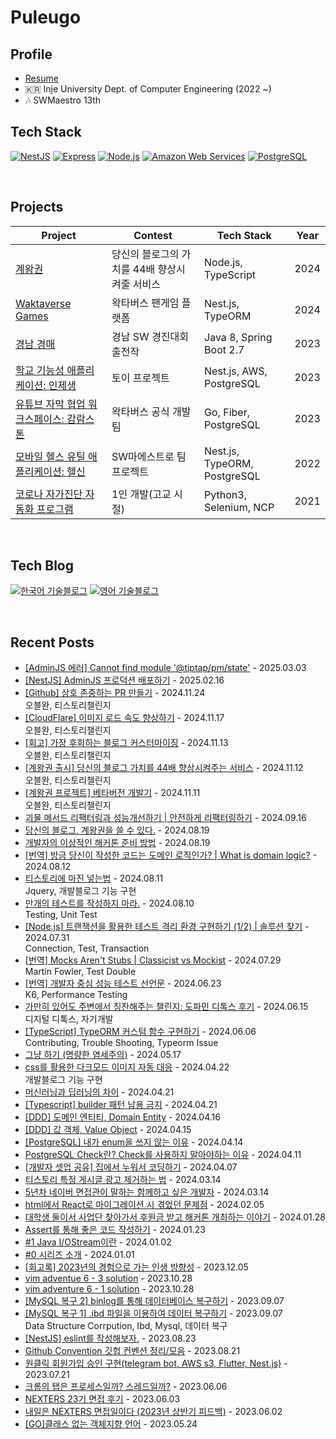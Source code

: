 # Puleugo

## Profile

- [Resume](https://www.rallit.com/resumes/64949@puleugo/%EC%9E%84%EC%B1%84%EC%84%B1)
- 🇰🇷 Inje University Dept. of Computer Engineering  (2022 ~)
- 🎶 SWMaestro 13th

## Tech Stack
[![NestJS](https://img.shields.io/badge/NestJS-E0234E?style=for-the-badge&logo=nestjs&logoColor=white)](https://nestjs.com/)
[![Express](https://img.shields.io/badge/Express%20js-000000?style=for-the-badge&logo=express&logoColor=white)](https://www.express.com/)
[![Node.js](https://img.shields.io/badge/Node.js-43853D?style=for-the-badge&logo=node-dot-js&logoColor=white)](https://nodejs.org/)
[![Amazon Web Services](https://img.shields.io/badge/Amazon%20Web%20Services-232F3E?style=for-the-badge&logo=amazon-aws&logoColor=white)](https://aws.amazon.com/)
[![PostgreSQL](https://img.shields.io/badge/PostgreSQL-4169E1?style=for-the-badge&logo=postgresql&logoColor=white)](https://www.postgresql.org/)

<br/>

## Projects
| Project                                              | Contest                                            | Tech Stack           | Year |
|------------------------------------------------------|----------------------------------------------------|--------------------|------|
| [계왕권](https://github.com/puleugo/kaio-ken/) | 당신의 블로그의 가치를 44배 향상시켜줄 서비스 | Node.js, TypeScript | 2024 |
| [Waktaverse Games](https://waktaverse.games/) | 왁타버스 팬게임 플랫폼 | Nest.js, TypeORM | 2024 |
| [경남 경매](https://github.com/gyeongnam-gyeongmae/server) | 경남 SW 경진대회 출전작 | Java 8, Spring Boot 2.7 | 2023 |
| [학교 기능성 애플리케이션: 인제생](https://github.com/puleugo/IJS) | 토이 프로젝트 | Nest.js, AWS, PostgreSQL | 2023 |
| [유튜브 자막 협업 워크스페이스: 감람스톤](https://gamramstone.wesub.io/) | 왁타버스 공식 개발팀 | Go, Fiber, PostgreSQL | 2023 |
| [모바일 헬스 유틸 애플리케이션: 헬신](https://play.google.com/store/apps/details?id=life.healthy.be) | SW마에스트로 팀 프로젝트 | Nest.js, TypeORM, PostgreSQL | 2022 |
| [코로나 자가진단 자동화 프로그램](https://github.com/puleugo/covid-19-eduro-self-diagnosis-program) | 1인 개발(고교 시절) | Python3, Selenium, NCP | 2021 |


<br/>

## Tech Blog
[![한국어 기술블로그](https://img.shields.io/badge/Tech%20Blog(KR)-FF5722?style=for-the-badge&logo=Tistory&logoColor=white&link=https://ko.puleugo.dev)](https://ko.puleugo.dev/)
[![영어 기술블로그](https://img.shields.io/badge/Tech%20Blog(EN)-000000?style=for-the-badge&logo=Medium&logoColor=Black&link=https://ko.puleugo.dev)](https://ko.puleugo.dev/)

<br/>

## Recent Posts
- [[AdminJS 에러] Cannot find module '@tiptap/pm/state'](https://ko.puleugo.dev/217) - 2025.03.03 <br/>
- [[NestJS] AdminJS 프로덕션 배포하기](https://ko.puleugo.dev/216) - 2025.02.16 <br/>
- [[Github] 상호 존중하는 PR 만들기](https://ko.puleugo.dev/214) - 2024.11.24 <br>	오블완, 티스토리챌린지<br/>
- [[CloudFlare] 이미지 로드 속도 향상하기](https://ko.puleugo.dev/213) - 2024.11.17 <br>	오블완, 티스토리챌린지<br/>
- [[회고] 가장 후회하는 블로그 커스터마이징](https://ko.puleugo.dev/212) - 2024.11.13 <br>	오블완, 티스토리챌린지<br/>
- [[계왕권 출시] 당신의 블로그 가치를 44배 향상시켜주는 서비스](https://ko.puleugo.dev/211) - 2024.11.12 <br>	오블완, 티스토리챌린지<br/>
- [[계왕권 프로젝트] 베타버전 개발기](https://ko.puleugo.dev/210) - 2024.11.11 <br>	오블완, 티스토리챌린지<br/>
- [괴물 메서드 리팩터링과 성능개선하기 | 안전하게 리팩터링하기](https://ko.puleugo.dev/209) - 2024.09.16 <br/>
- [당신의 블로그, 계왕권을 쓸 수 있다.](https://ko.puleugo.dev/206) - 2024.08.19 <br/>
- [개발자의 이상적인 해커톤 준비 방법](https://ko.puleugo.dev/205) - 2024.08.19 <br/>
- [[번역] 방금 당신이 작성한 코드는 도메인 로직인가? | What is domain logic?](https://ko.puleugo.dev/204) - 2024.08.12 <br/>
- [티스토리에 마진 넣는법](https://ko.puleugo.dev/203) - 2024.08.11 <br>	Jquery, 개발블로그 기능 구현<br/>
- [만개의 테스트를 작성하지 마라.](https://ko.puleugo.dev/202) - 2024.08.10 <br>	Testing, Unit Test<br/>
- [[Node.js] 트랜잭션을 활용한 테스트 격리 환경 구현하기 (1/2) | 솔루션 찾기](https://ko.puleugo.dev/201) - 2024.07.31 <br>	Connection, Test, Transaction<br/>
- [[번역] Mocks Aren't Stubs | Classicist vs Mockist](https://ko.puleugo.dev/199) - 2024.07.29 <br>	Martin Fowler, Test Double<br/>
- [[번역] 개발자 중심 성능 테스트 선언문](https://ko.puleugo.dev/197) - 2024.06.23 <br>	K6, Performance Testing<br/>
- [가만히 있어도 주변에서 칭찬해주는 챌린지: 도파민 디톡스 후기](https://ko.puleugo.dev/195) - 2024.06.15 <br>	디지털 디톡스, 자기개발<br/>
- [[TypeScript] TypeORM 커스텀 함수 구현하기](https://ko.puleugo.dev/194) - 2024.06.06 <br>	Contributing, Trouble Shooting, Typeorm Issue<br/>
- [그냥 하기 (명량한 염세주의)](https://ko.puleugo.dev/193) - 2024.05.17 <br/>
- [css를 활용한 다크모드 이미지 자동 대응](https://ko.puleugo.dev/190) - 2024.04.22 <br>	개발블로그 기능 구현<br/>
- [머신러닝과 딥러닝의 차이](https://ko.puleugo.dev/189) - 2024.04.21 <br/>
- [[Typescript] builder 패턴 남용 금지](https://ko.puleugo.dev/188) - 2024.04.21 <br/>
- [[DDD] 도메인 엔티티, Domain Entity](https://ko.puleugo.dev/187) - 2024.04.16 <br/>
- [[DDD] 값 객체, Value Object](https://ko.puleugo.dev/186) - 2024.04.15 <br/>
- [[PostgreSQL] 내가 enum을 쓰지 않는 이유](https://ko.puleugo.dev/185) - 2024.04.14 <br/>
- [PostgreSQL Check란? Check를 사용하지 말아야하는 이유](https://ko.puleugo.dev/184) - 2024.04.11 <br/>
- [[개발자 셋업 공유] 집에서 누워서 코딩하기](https://ko.puleugo.dev/183) - 2024.04.07 <br/>
- [티스토리 특정 게시글 광고 제거하는 법](https://ko.puleugo.dev/182) - 2024.03.14 <br/>
- [5년차 네이버 면접관이 말하는 함께하고 싶은 개발자](https://ko.puleugo.dev/181) - 2024.03.14 <br/>
- [html에서 React로 마이그레이션 시 겪었던 문제점](https://ko.puleugo.dev/179) - 2024.02.05 <br/>
- [대학생 둘이서 사업단 찾아가서 후원금 받고 해커톤 개최하는 이야기](https://ko.puleugo.dev/178) - 2024.01.28 <br/>
- [Assert를 통해 좋은 코드 작성하기](https://ko.puleugo.dev/177) - 2024.01.23 <br/>
- [#1 Java I/OStream이란](https://ko.puleugo.dev/176) - 2024.01.02 <br/>
- [#0 시리즈 소개](https://ko.puleugo.dev/175) - 2024.01.01 <br/>
- [[회고록] 2023년의 경험으로 가는 인생 방향성](https://ko.puleugo.dev/174) - 2023.12.05 <br/>
- [vim adventue 6 - 3 solution](https://ko.puleugo.dev/170) - 2023.10.28 <br/>
- [vim adventure 6 - 1 solution](https://ko.puleugo.dev/169) - 2023.10.28 <br/>
- [[MySQL 복구 2] binlog를 통해 데이터베이스 복구하기](https://ko.puleugo.dev/168) - 2023.09.07 <br/>
- [[MySQL 복구 1] .ibd 파일을 이용하여 데이터 복구하기](https://ko.puleugo.dev/167) - 2023.09.07 <br>	Data Structure Corrpution, Ibd, Mysql, 데이터 복구<br/>
- [[NestJS] eslint를 작성해보자.](https://ko.puleugo.dev/166) - 2023.08.23 <br/>
- [Github Convention 깃헙 컨벤션 정리/모음](https://ko.puleugo.dev/165) - 2023.08.21 <br/>
- [원클릭 회원가입 승인 구현(telegram bot, AWS s3, Flutter, Nest.js)](https://ko.puleugo.dev/164) - 2023.07.21 <br/>
- [크롬의 탭은 프로세스일까? 스레드일까?](https://ko.puleugo.dev/162) - 2023.06.06 <br/>
- [NEXTERS 23기 면접 후기](https://ko.puleugo.dev/160) - 2023.06.03 <br/>
- [내일은 NEXTERS 면접일이다 (2023년 상반기 피드백)](https://ko.puleugo.dev/159) - 2023.06.02 <br/>
- [[GO]클래스 없는 객체지향 언어](https://ko.puleugo.dev/158) - 2023.05.24 <br/>
